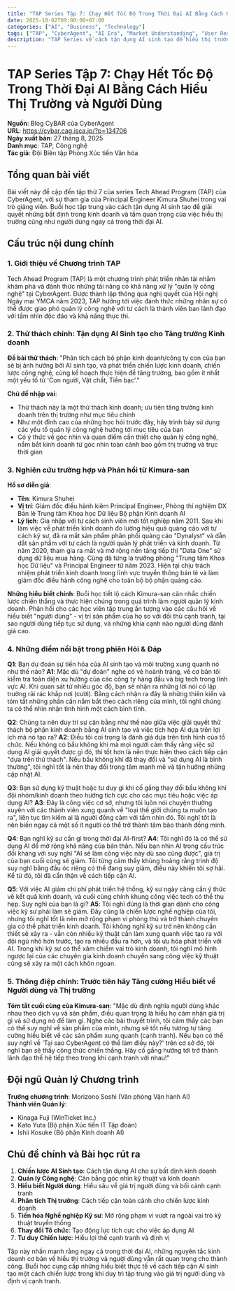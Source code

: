 ```yaml
---
title: "TAP Series Tập 7: Chạy Hết Tốc Độ Trong Thời Đại AI Bằng Cách Hiểu Thị Trường và Người Dùng"
date: 2025-10-02T09:00:00+07:00
categories: ["AI", "Business", "Technology"]
tags: ["TAP", "CyberAgent", "AI Era", "Market Understanding", "User Research", "Business Strategy"]
description: "TAP Series về cách tận dụng AI sinh tạo để hiểu thị trường và người dùng trong thời đại AI"
---
```


# TAP Series Tập 7: Chạy Hết Tốc Độ Trong Thời Đại AI Bằng Cách Hiểu Thị Trường và Người Dùng

**Nguồn**: Blog CyBAR của CyberAgent  
**URL**: https://cybar.cag.isca.jp/?p=134706  
**Ngày xuất bản**: 27 tháng 8, 2025  
**Danh mục**: TAP, Công nghệ  
**Tác giả**: Đội Biên tập Phòng Xúc tiến Văn hóa

## Tổng quan bài viết

Bài viết này đề cập đến tập thứ 7 của series Tech Ahead Program (TAP) của CyberAgent, với sự tham gia của Principal Engineer Kimura Shuhei trong vai trò giảng viên. Buổi học tập trung vào cách tận dụng AI sinh tạo để giải quyết những bất định trong kinh doanh và tầm quan trọng của việc hiểu thị trường cũng như người dùng ngay cả trong thời đại AI.

## Cấu trúc nội dung chính

### 1. Giới thiệu về Chương trình TAP

Tech Ahead Program (TAP) là một chương trình phát triển nhân tài nhằm khám phá và đánh thức những tài năng có khả năng xử lý "quản lý công nghệ" tại CyberAgent. Được thành lập thông qua nghị quyết của Hội nghị Ngày mai YMCA năm 2023, TAP hướng tới việc đánh thức những nhân sự có thể được giao phó quản lý công nghệ với tư cách là thành viên ban lãnh đạo với tầm nhìn độc đáo và khả năng thực thi.

### 2. Thử thách chính: Tận dụng AI Sinh tạo cho Tăng trưởng Kinh doanh

**Đề bài thử thách**: "Phân tích cách bộ phận kinh doanh/công ty con của bạn sẽ bị ảnh hưởng bởi AI sinh tạo, và phát triển chiến lược kinh doanh, chiến lược công nghệ, cùng kế hoạch thực hiện để tăng trường, bao gồm ít nhất một yếu tố từ 'Con người, Vật chất, Tiền bạc'."

**Chủ đề nhập vai**:
- Thử thách này là một thử thách kinh doanh; ưu tiên tăng trưởng kinh doanh trên thị trường như mục tiêu chính
- Như một đỉnh cao của những học hỏi trước đây, hãy trình bày sử dụng các yếu tố quản lý công nghệ hướng tới mục tiêu của bạn
- Có ý thức về góc nhìn và quan điểm cần thiết cho quản lý công nghệ, nắm bắt kinh doanh từ góc nhìn toàn cảnh bao gồm thị trường và trục thời gian

### 3. Nghiên cứu trường hợp và Phản hồi từ Kimura-san

**Hồ sơ diễn giả**:
- **Tên**: Kimura Shuhei  
- **Vị trí**: Giám đốc điều hành kiêm Principal Engineer, Phòng thí nghiệm DX Bán lẻ Trung tâm Khoa học Dữ liệu Bộ phận Kinh doanh AI
- **Lý lịch**: Gia nhập với tư cách sinh viên mới tốt nghiệp năm 2011. Sau khi làm việc về phát triển kinh doanh đo lường hiệu quả quảng cáo với tư cách kỹ sư, đã ra mắt sản phẩm phân phối quảng cáo "Dynalyst" và dẫn dắt sản phẩm với tư cách là người quản lý phát triển và kinh doanh. Từ năm 2020, tham gia ra mắt và mở rộng nền tảng tiếp thị "Data One" sử dụng dữ liệu mua hàng. Cũng đã từng là trưởng phòng "Trung tâm Khoa học Dữ liệu" và Principal Engineer từ năm 2023. Hiện tại chịu trách nhiệm phát triển kinh doanh trong lĩnh vực truyền thông bán lẻ và làm giám đốc điều hành công nghệ cho toàn bộ bộ phận quảng cáo.

**Những hiểu biết chính**: Buổi học tiết lộ cách Kimura-san cân nhắc chiến lược chiến thắng và thực hiện chúng trong quá trình làm người quản lý kinh doanh. Phản hồi cho các học viên tập trung ấn tượng vào các câu hỏi về hiểu biết "người dùng" - vị trí sản phẩm của họ so với đối thủ cạnh tranh, tại sao người dùng tiếp tục sử dụng, và những khía cạnh nào người dùng đánh giá cao.

### 4. Những điểm nổi bật trong phiên Hỏi & Đáp

**Q1**: Bạn dự đoán sự tiến hóa của AI sinh tạo và môi trường xung quanh nó như thế nào?
**A1**: Mặc dù "dự đoán" nghe có vẻ hoành tráng, về cơ bản tôi kiểm tra toàn diện xu hướng của các công ty hàng đầu và big tech trong lĩnh vực AI. Khi quan sát từ nhiều góc độ, bạn sẽ nhận ra những lời nói có lập trường rải rác khắp nơi (cười). Bằng cách nhận ra đây là những thiên kiến và tóm tắt những phần cần nắm bắt theo cách riêng của mình, tôi nghĩ chúng ta có thể nhìn nhận tình hình một cách bình tĩnh.

**Q2**: Chúng ta nên duy trì sự cân bằng như thế nào giữa việc giải quyết thử thách bộ phận kinh doanh bằng AI sinh tạo và việc tích hợp AI dựa trên lợi ích mà nó tạo ra?
**A2**: Điều tôi coi trọng là đánh giá dựa trên tình hình của tổ chức. Nếu không có bầu không khí mà mọi người cảm thấy rằng việc sử dụng AI giải quyết được gì đó, thì tốt hơn là nên thực hiện theo cách tiếp cận "dựa trên thử thách". Nếu bầu không khí đã thay đổi và "sử dụng AI là bình thường", tôi nghĩ tốt là nên thay đổi trọng tâm mạnh mẽ và tận hưởng những cập nhật AI.

**Q3**: Bạn sử dụng kỹ thuật hoặc tư duy gì khi cố gắng thay đổi bầu không khí đội nhóm/kinh doanh theo hướng tích cực cho các mục tiêu hoặc việc áp dụng AI?
**A3**: Đây là công việc cơ sở, nhưng tôi luôn nói chuyện thường xuyên với các thành viên xung quanh về "loại thế giới chúng ta muốn tạo ra", liên tục tìm kiếm ai là người đồng cảm với tầm nhìn đó. Tôi nghĩ tốt là nên biến ngay cả một số ít người có thể trở thành tâm bão thành đồng minh.

**Q4**: Bạn nghĩ kỹ sư cần gì trong thời đại AI-first?
**A4**: Tôi nghĩ đó là có thể sử dụng AI để mở rộng khả năng của bản thân. Nếu bạn nhìn AI trong cấu trúc đối kháng với suy nghĩ "AI sẽ làm công việc này dù sao cũng được", giá trị của bạn cuối cùng sẽ giảm. Tôi từng cảm thấy khủng hoảng rằng trình độ suy nghĩ bằng đầu óc riêng có thể đang suy giảm, điều này khiến tôi sợ hãi. Kể từ đó, tôi đã cẩn thận về cách tiếp cận AI.

**Q5**: Với việc AI giảm chi phí phát triển hệ thống, kỹ sư ngày càng cần ý thức về kết quả kinh doanh, và cuối cùng chính khung công việc tech có thể thu hẹp. Suy nghĩ của bạn là gì?
**A5**: Tôi nghĩ đúng là thời gian dành cho công việc kỹ sư phải làm sẽ giảm. Đây cũng là chiến lược nghề nghiệp của tôi, nhưng tôi nghĩ tốt là nên mở rộng phạm vi phòng thủ và trở thành chuyên gia có thể phát triển kinh doanh. Tôi không nghĩ kỹ sư trở nên không cần thiết sẽ xảy ra - vẫn còn nhiều kỹ thuật cần làm xung quanh việc tạo ra với đội ngũ nhỏ hơn trước, tạo ra nhiều đầu ra hơn, và tối ưu hóa phát triển với AI. Trong khi kỹ sư có thể xâm chiếm vai trò kinh doanh, tôi nghĩ mô hình ngược lại của các chuyên gia kinh doanh chuyển sang công việc kỹ thuật cũng sẽ xảy ra một cách khôn ngoan.

### 5. Thông điệp chính: Trước tiên hãy Tăng cường Hiểu biết về Người dùng và Thị trường

**Tóm tắt cuối cùng của Kimura-san**: "Mặc dù định nghĩa người dùng khác nhau theo dịch vụ và sản phẩm, điều quan trọng là hiểu họ cảm nhận giá trị gì và sử dụng nó để làm gì. Nghe các bài thuyết trình, tôi cảm thấy các bạn có thể suy nghĩ về sản phẩm của mình, nhưng sẽ tốt nếu tương tự tăng cường hiểu biết về các sản phẩm xung quanh (cạnh tranh). Nếu bạn có thể suy nghĩ về 'Tại sao CyberAgent có thể làm điều này?' trên cơ sở đó, tôi nghĩ bạn sẽ thấy công thức chiến thắng. Hãy cố gắng hướng tới trở thành lãnh đạo thế hệ tiếp theo trong khi cạnh tranh với nhau!"

## Đội ngũ Quản lý Chương trình

**Trưởng chương trình**: Morizono Soshi (Văn phòng Vận hành AI)  
**Thành viên Quản lý**:
- Kinaga Fuji (WinTicket Inc.)
- Kato Yuta (Bộ phận Xúc tiến IT Tập đoàn)
- Ishii Kosuke (Bộ phận Kinh doanh AI)

## Chủ đề chính và Bài học rút ra

1. **Chiến lược AI Sinh tạo**: Cách tận dụng AI cho sự bất định kinh doanh
2. **Quản lý Công nghệ**: Cân bằng góc nhìn kỹ thuật và kinh doanh  
3. **Hiểu biết Người dùng**: Hiểu sâu về giá trị người dùng và bối cảnh cạnh tranh
4. **Phân tích Thị trường**: Cách tiếp cận toàn cảnh cho chiến lược kinh doanh
5. **Tiến hóa Nghề nghiệp Kỹ sư**: Mở rộng phạm vi vượt ra ngoài vai trò kỹ thuật truyền thống
6. **Thay đổi Tổ chức**: Tạo động lực tích cực cho việc áp dụng AI
7. **Tư duy Chiến lược**: Hiểu lợi thế cạnh tranh và định vị

Tập này nhấn mạnh rằng ngay cả trong thời đại AI, những nguyên tắc kinh doanh cơ bản về hiểu thị trường và người dùng vẫn rất quan trọng cho thành công. Buổi học cung cấp những hiểu biết thực tế về cách tiếp cận AI sinh tạo một cách chiến lược trong khi duy trì tập trung vào giá trị người dùng và định vị cạnh tranh.
